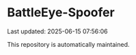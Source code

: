 # BattleEye-Spoofer

Last updated: 2025-06-15 07:56:06

This repository is automatically maintained.
